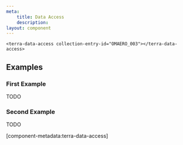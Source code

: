 ```yaml
---
meta:
    title: Data Access
    description:
layout: component
---
```


```html:preview
<terra-data-access collection-entry-id="OMAERO_003"></terra-data-access>
```

## Examples

### First Example

TODO

### Second Example

TODO

[component-metadata:terra-data-access]
